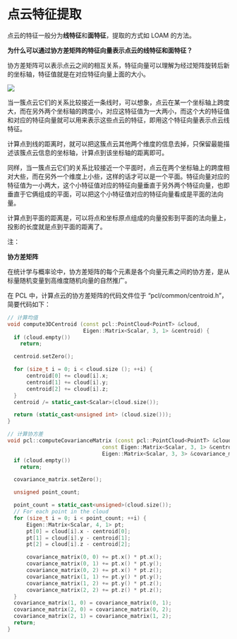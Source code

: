 # 点云特征提取

点云的特征一般分为**线特征**和**面特征**，提取的方式如 LOAM 的方法。



**为什么可以通过协方差矩阵的特征向量表示点云的线特征和面特征？**

协方差矩阵可以表示点云之间的相互关系，特征向量可以理解为经过矩阵旋转后新的坐标轴，特征值就是在对应特征向量上面的大小。

![](/images/特征向量.gif)

当一簇点云它们的关系比较接近一条线时，可以想象，点云在某一个坐标轴上跨度大，而在另外两个坐标轴的跨度小，对应这特征值为一大两小，而这个大的特征值和对应的特征向量就可以用来表示这些点云的特征，即用这个特征向量表示点云线特征。

计算点到线的距离时，就可以把这簇点云其他两个维度的信息去掉，只保留最能描述该簇点云信息的坐标轴，计算点到该坐标轴的距离即可。

同样，当一簇点云它们的关系比较接近一个平面时，点云在两个坐标轴上的跨度相对大些，而在另外一个维度上小些，这样的话才可以是一个平面。特征向量对应的特征值为一小两大，这个小特征值对应的特征向量垂直于另外两个特征向量，也即垂直于它俩组成的平面，可以把这个小特征值对应的特征向量看成是平面的法向量。

计算点到平面的距离是，可以将点和坐标原点组成的向量投影到平面的法向量上，投影的长度就是点到平面的距离了。



注：

**协方差矩阵**

在统计学与概率论中，协方差矩阵的每个元素是各个向量元素之间的协方差，是从标量随机变量到高维度随机向量的自然推广。

在 PCL 中，计算点云的协方差矩阵的代码文件位于 “pcl/common/centroid.h”，简要代码如下：

```cpp
// 计算均值
void compute3DCentroid (const pcl::PointCloud<PointT> &cloud, 
                        Eigen::Matrix<Scalar, 3, 1> &centroid) {
  if (cloud.empty())
    return;

  centroid.setZero();

  for (size_t i = 0; i < cloud.size (); ++i) {
      centroid[0] += cloud[i].x;
      centroid[1] += cloud[i].y;
      centroid[2] += cloud[i].z;
  }
  centroid /= static_cast<Scalar>(cloud.size());

  return (static_cast<unsigned int> (cloud.size()));
}

// 计算协方差
void pcl::computeCovarianceMatrix (const pcl::PointCloud<PointT> &cloud,
                              const Eigen::Matrix<Scalar, 3, 1> &centroid,
                              Eigen::Matrix<Scalar, 3, 3> &covariance_matrix) {
  if (cloud.empty())
    return;

  covariance_matrix.setZero();

  unsigned point_count;

  point_count = static_cast<unsigned>(cloud.size());
  // For each point in the cloud
  for (size_t i = 0; i < point_count; ++i) {
      Eigen::Matrix<Scalar, 4, 1> pt;
      pt[0] = cloud[i].x - centroid[0];
      pt[1] = cloud[i].y - centroid[1];
      pt[2] = cloud[i].z - centroid[2];

      covariance_matrix(0, 0) += pt.x() * pt.x();
      covariance_matrix(0, 1) += pt.x() * pt.y();
      covariance_matrix(0, 2) += pt.x() * pt.z();
      covariance_matrix(1, 1) += pt.y() * pt.y();
      covariance_matrix(1, 2) += pt.y() * pt.z();
      covariance_matrix(2, 2) += pt.z() * pt.z();
  }
  covariance_matrix(1, 0) = covariance_matrix(0, 1);
  covariance_matrix(2, 0) = covariance_matrix(0, 2);
  covariance_matrix(2, 1) = covariance_matrix(1, 2);
  return;
}
```

